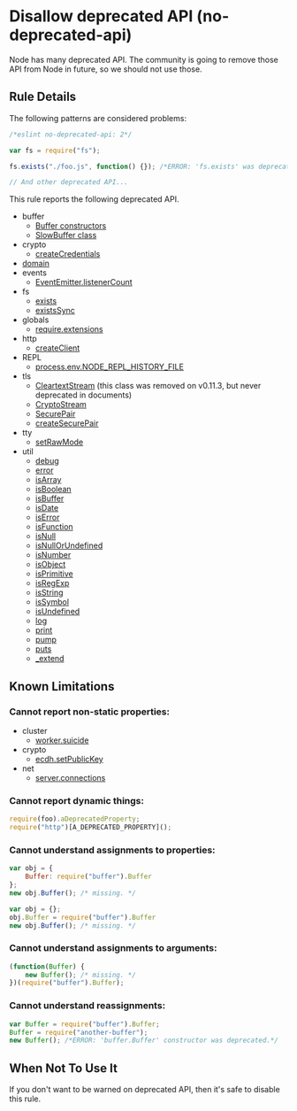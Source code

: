 # Disallow deprecated API (no-deprecated-api)

Node has many deprecated API.
The community is going to remove those API from Node in future, so we should not use those.

## Rule Details

The following patterns are considered problems:

```js
/*eslint no-deprecated-api: 2*/

var fs = require("fs");

fs.exists("./foo.js", function() {}); /*ERROR: 'fs.exists' was deprecated since v4. Use 'fs.stat()' or 'fs.access()' instead.*/

// And other deprecated API...
```

This rule reports the following deprecated API.

- buffer
    - [Buffer constructors](https://nodejs.org/dist/v6.0.0/docs/api/buffer.html#buffer_class_buffer)
    - [SlowBuffer class](https://nodejs.org/dist/v6.0.0/docs/api/buffer.html#buffer_class_slowbuffer)
- crypto
    - [createCredentials](https://nodejs.org/dist/v0.12.0/docs/api/crypto.html#crypto_crypto_createcredentials_details)
- [domain](https://nodejs.org/dist/v4.0.0/docs/api/domain.html#domain_domain)
- events
    - [EventEmitter.listenerCount](https://nodejs.org/dist/v4.0.0/docs/api/events.html#events_class_method_eventemitter_listenercount_emitter_event)
- fs
    - [exists](https://nodejs.org/dist/v4.0.0/docs/api/fs.html#fs_fs_exists_path_callback)
    - [existsSync](https://nodejs.org/dist/v4.0.0/docs/api/fs.html#fs_fs_existssync_path)
- globals
    - [require.extensions](https://nodejs.org/dist/v0.12.0/docs/api/globals.html#globals_require_extensions)
- http
    - [createClient](https://nodejs.org/dist/v0.10.0/docs/api/http.html#http_http_createclient_port_host)
- REPL
    - [process.env.NODE_REPL_HISTORY_FILE](https://nodejs.org/dist/v4.0.0/docs/api/repl.html#repl_node_repl_history_file)
- tls
    - [CleartextStream](https://nodejs.org/dist/v0.10.0/docs/api/tls.html#tls_class_tls_cleartextstream)
      (this class was removed on v0.11.3, but never deprecated in documents)
    - [CryptoStream](https://nodejs.org/dist/v0.12.0/docs/api/tls.html#tls_class_cryptostream)
    - [SecurePair](https://nodejs.org/dist/v6.0.0/docs/api/tls.html#tls_class_securepair)
    - [createSecurePair](https://nodejs.org/dist/v6.0.0/docs/api/tls.html#tls_tls_createsecurepair_context_isserver_requestcert_rejectunauthorized_options)
- tty
    - [setRawMode](https://nodejs.org/dist/v0.10.0/docs/api/tty.html#tty_tty_setrawmode_mode)
- util
    - [debug](https://nodejs.org/dist/v0.12.0/docs/api/util.html#util_util_debug_string)
    - [error](https://nodejs.org/dist/v0.12.0/docs/api/util.html#util_util_error)
    - [isArray](https://nodejs.org/dist/v4.0.0/docs/api/util.html#util_util_isarray_object)
    - [isBoolean](https://nodejs.org/dist/v4.0.0/docs/api/util.html#util_util_isboolean_object)
    - [isBuffer](https://nodejs.org/dist/v4.0.0/docs/api/util.html#util_util_isbuffer_object)
    - [isDate](https://nodejs.org/dist/v4.0.0/docs/api/util.html#util_util_isdate_object)
    - [isError](https://nodejs.org/dist/v4.0.0/docs/api/util.html#util_util_iserror_object)
    - [isFunction](https://nodejs.org/dist/v4.0.0/docs/api/util.html#util_util_isfunction_object)
    - [isNull](https://nodejs.org/dist/v4.0.0/docs/api/util.html#util_util_isnull_object)
    - [isNullOrUndefined](https://nodejs.org/dist/v4.0.0/docs/api/util.html#util_util_isnullorundefined_object)
    - [isNumber](https://nodejs.org/dist/v4.0.0/docs/api/util.html#util_util_isnumber_object)
    - [isObject](https://nodejs.org/dist/v4.0.0/docs/api/util.html#util_util_isobject_object)
    - [isPrimitive](https://nodejs.org/dist/v4.0.0/docs/api/util.html#util_util_isprimitive_object)
    - [isRegExp](https://nodejs.org/dist/v4.0.0/docs/api/util.html#util_util_isregexp_object)
    - [isString](https://nodejs.org/dist/v4.0.0/docs/api/util.html#util_util_isstring_object)
    - [isSymbol](https://nodejs.org/dist/v4.0.0/docs/api/util.html#util_util_issymbol_object)
    - [isUndefined](https://nodejs.org/dist/v4.0.0/docs/api/util.html#util_util_isundefined_object)
    - [log](https://nodejs.org/dist/v6.0.0/docs/api/util.html#util_util_log_string)
    - [print](https://nodejs.org/dist/v0.12.0/docs/api/util.html#util_util_print)
    - [pump](https://nodejs.org/dist/v0.10.0/docs/api/util.html#util_util_pump_readablestream_writablestream_callback)
    - [puts](https://nodejs.org/dist/v0.12.0/docs/api/util.html#util_util_puts)
    - [_extend](https://nodejs.org/dist/v6.0.0/docs/api/util.html#util_util_extend_obj)

## Known Limitations

### Cannot report non-static properties:

- cluster
    - [worker.suicide](https://nodejs.org/dist/v6.0.0/docs/api/cluster.html#cluster_worker_suicide)
- crypto
    - [ecdh.setPublicKey](https://nodejs.org/dist/v6.0.0/docs/api/crypto.html#crypto_ecdh_setpublickey_public_key_encoding)
- net
    - [server.connections](https://nodejs.org/dist/v0.10.0/docs/api/net.html#net_server_connections)

### Cannot report dynamic things:

```js
require(foo).aDeprecatedProperty;
require("http")[A_DEPRECATED_PROPERTY]();
```

### Cannot understand assignments to properties:

```js
var obj = {
    Buffer: require("buffer").Buffer
};
new obj.Buffer(); /* missing. */
```

```js
var obj = {};
obj.Buffer = require("buffer").Buffer
new obj.Buffer(); /* missing. */
```

### Cannot understand assignments to arguments:

```js
(function(Buffer) {
    new Buffer(); /* missing. */
})(require("buffer").Buffer);
```

### Cannot understand reassignments:

```js
var Buffer = require("buffer").Buffer;
Buffer = require("another-buffer");
new Buffer(); /*ERROR: 'buffer.Buffer' constructor was deprecated.*/
```

## When Not To Use It

If you don't want to be warned on deprecated API, then it's safe to disable this rule.
